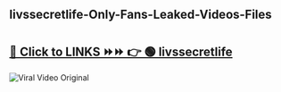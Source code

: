 
 ## livssecretlife-Only-Fans-Leaked-Videos-Files

# <h2><a href="https://mediaupload.pro?livssecretlife">🔗 Click to LINKS ⏩⏩ 👉 🟢 livssecretlife </a></h2>

<a href="https://mediaupload.pro?livssecretlife" rel="nofollow" data-target="animated-image.originalLink"><img src="https://i.ibb.co.com/xMMVF88/686577567.gif" alt="Viral Video Original" style="max-width: 100%; display: inline-block;" data-target="animated-image.originalImage"></a>